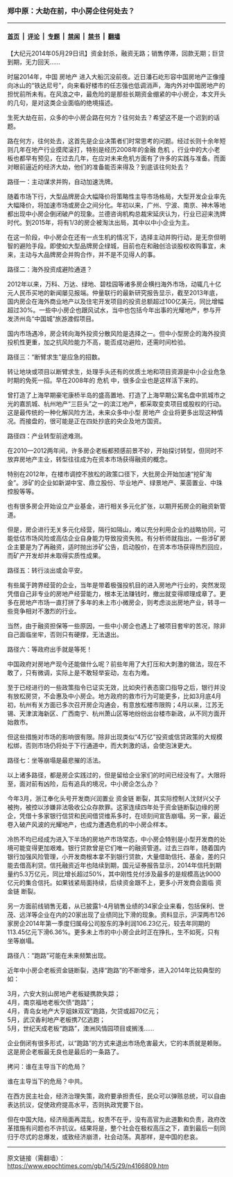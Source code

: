 ### 郑中原：大劫在前，中小房企往何处去？

---

#### [首页](../../../..?n4166809) &nbsp;|&nbsp; [评论](../../../../../epoch-comment?n4166809) &nbsp;|&nbsp; [专题](../../../../../epoch-special?n4166809) &nbsp;|&nbsp; [禁闻](../../../../../epoch-news?n4166809) &nbsp;|&nbsp; [禁书](../../../../../books?n4166809) &nbsp;|&nbsp; [翻墙](https://github.com/gfw-breaker/nogfw/blob/master/README.md?n4166809)


<div class="post_content" id="artbody" itemprop="articleBody">
 <!-- article content begin -->
 <p>
  【大纪元2014年05月29日讯】资金封杀，融资无路；销售停滞，回款无期；巨贷到期，无力回天……
 </p>
 <p>
  时届2014年，中国
  <ok href="https://www.epochtimes.com/gb/tag/%E6%88%BF%E5%9C%B0%E4%BA%A7.html">
   房地产
  </ok>
  进入大船沉没前夜。近日潘石屹形容中国房地产正像撞向冰山的“铁达尼号”，向来看好楼市的任志强也低调消声，海内外对中国房地产的担忧前所未有。在风浪之中，最危险的是那些长期资金绷紧的中小房企，本文开头的几句，是对这类企业面临的绝境描述。
 </p>
 <p>
  生死大劫在前，众多的中小房企路在何方？往何处去？希望这不是一个迟到的话题。
 </p>
 <p>
  路在何方，往何处去，这首先是企业决策者们时常思考的问题。经过长则十余年短则几年在地产行业摸爬滚打，特别是经历2008年的金融
  <ok href="https://www.epochtimes.com/gb/tag/%E5%8D%B1%E6%9C%BA.html">
   危机
  </ok>
  ，行业中的大小老板也都早有预见，在过去几年，在应对未来危机方面有了许多的实践与准备。而面对眼前逼近的经济大劫，他们的准备能否来得及？到底该往何处去？
 </p>
 <p>
  路径一：主动谋求并购，自动加速洗牌。
 </p>
 <p>
  随着市场下行，大型品牌房企大幅降价将策略性主导市场格局，大型开发企业率先大幅降价，将加速市场或房企之间分化。年初以来，广州、宁波、南京、神木等地都出现中小房企倒闭破产的现象。兰德咨询机构总裁宋延庆认为，行业已迎来洗牌时代。到2015年，将有1/3的房企被淘汰出局，其中以中小企业为主。
 </p>
 <p>
  在这一阶段，中小房企在还有一点生机的情况下，选择主动并购行动，是无奈但明智的避险手段。即使如大型品牌房企绿城，目前也在和融创洽谈股权收购事宜，未来，主动与大品牌房企并购合作，并不是不见得人的事。
 </p>
 <p>
  路径二：海外投资成避险通道？
 </p>
 <p>
  2012年以来，万科、万达、绿地、碧桂园等诸多房企横扫海外市场，动辄几十亿元人民币买地的新闻屡见报端。仲量联行的最新研究报告显示，截至2013年底，国内房企在海外商业地产以及住宅开发项目的投资总额超过100亿美元，同比增幅超过30%。一些中小房企也跟风试水，当中也包括今年出事的光耀地产，参与开发济州岛“中国城”旅游渡假项目。
 </p>
 <p>
  国内市场遇冷，房企转向海外投资分散风险是选择之一。但中小型房企的海外投资投机性更重，加之抗风险能力不高，能否成功避险，还需时间检验。
 </p>
 <p>
  路径三：“断臂求生”是应急的招数。
 </p>
 <p>
  转让地块或项目以断臂求生，处理手头还有的优质土地和项目资源是中小企业危急时期的免死一招。早在2008年的
  <ok href="https://www.epochtimes.com/gb/tag/%E5%8D%B1%E6%9C%BA.html">
   危机
  </ok>
  中，很多企业也是这样活下来的。
 </p>
 <p>
  曾打造了上海早期豪宅康桥半岛的盛高置地、打造了上海早期公寓名盘中凯城市之光的嘉凯城、杭州地产“三巨头”之一的滨江地产，都采取变卖项目或股权的行动。这是最传统的一种化解风险方法，未来众多中小型
  <ok href="https://www.epochtimes.com/gb/tag/%E6%88%BF%E5%9C%B0%E4%BA%A7.html">
   房地产
  </ok>
  企业将更多出现这种情况。而接盘的，很可能是正在四处抄底的央企及地方国资。
 </p>
 <p>
  路径四：产业转型前途难测。
 </p>
 <p>
  在2010—2012两年间，许多房企老板都预感前景不妙，开始探讨转型，但同时不放弃房地产主业，转型往往成为在资本市场获得融资的概念。
 </p>
 <p>
  特别在2012年，在楼市调控不放松的政策口径下，大批房企开始加速“挖矿淘金”。涉矿的企业如新湖中宝、鼎立股份、华业地产、绿景地产、莱茵置业、中珠控股等等。
 </p>
 <p>
  也有很多房企开始设立产业基金，进行相关多元化扩张，以期开拓房企的融资新管道。
 </p>
 <p>
  但是，房企进行无关多元化经营，隔行如隔山，难以充分利用企业的战略协同，可能低估市场风险或高估企业自身能力导致投资失败。有分析师就指出，一些涉矿房企主要是为了再融资，适时抛出涉矿公告，启动股价，在资本市场获得热烈回应，而矿产开发却并未取得实质性成果。
 </p>
 <p>
  路径五：转行淡出或会平安。
 </p>
 <p>
  有些属于跨界经营的企业，当年是带着极强投机目的进入房地产行业的，突然发现凭借自己非专业的房地产经营能力，根本无法赚钱时，撤出就变得顺理成章了。更多在房地产市场一直打拼了多年的未上市小微房企，则考虑淡出房地产业，转寻一些竞争相对不激烈的行业。
 </p>
 <p>
  当然，由于融资担保等一些原因，一些中小房企也遇上了被项目套牢的苦况，除非自己面临坐牢，否则只有硬撑，无法退出。
 </p>
 <p>
  路径六：等政府出手就是等死！
 </p>
 <p>
  中国政府对房地产现今还能做什么呢？前些年用了大打压和大刺激的做法，现在不敢了，只有微调，实际上是不敢轻举妄动，左右为难。
 </p>
 <p>
  至于已经进行的一些政策指令已证实无效，比如央行表态窗口指导之后，银行并没有放松房贷，不会惠及中小房企。地方政府的救市行为可能更多，比如3月底4月初，杭州有关方面已多次召开房企沟通会，有意放松楼市限购；4月以来，江苏无锡、天津滨海新区、广西南宁、杭州萧山区等地纷纷出台楼市新政，从不同方面开始救市。
 </p>
 <p>
  但这些措施对市场的影响很有限。除非出现类似“4万亿”投资或信贷政策的大规模松绑，否则市场仍将处于下行通道中，而大刺激的话，会使泡沫更大。
 </p>
 <p>
  路径七：坐等崩塌是最悲摧的活法。
 </p>
 <p>
  以上诸多路径，都是房企实践过的，但是留给企业家们的时间已经没有了。大限将至，面对前有凶险，后有追兵的境况，中小房企怎么办？
 </p>
 <p>
  今年3月，浙江奉化头号开发商兴润置业
  <ok href="https://www.epochtimes.com/gb/tag/%E8%B5%84%E9%87%91%E9%93%BE.html">
   资金链
  </ok>
  断裂，其实际控制人沈财兴父子被拘，被控以涉嫌非法吸收公众存款罪。这家连续四年处于资金链断裂边缘的房企，凭借十多家银行信贷和民间借贷维系多时，在顷刻间宣告崩塌。另一家，最近卷入破产风波的光耀地产，也成为遭遇危机的中小房企样本。
 </p>
 <p>
  冷热不均已经成为进入下半场的房地产市场常态，中小房企特别是小型开发商的处境可能变得更加艰难。银行贷款曾是它们唯一的融资管道。过去三四年，随着国内银行加强风险管理，小开发商根本拿不到银行贷款，大量借助信托、基金，差的只能去借高利贷。信托融资近年也陆续到期，国元证券报告显示，2014年信托到期量约5.3万亿元，同比增长超过50%，其中刚性兑付涉及最多的是规模高达9000亿元的集合信托。如果钱紧局面持续，后续资金跟不上，更多小开发商会面临
  <ok href="https://www.epochtimes.com/gb/tag/%E8%B5%84%E9%87%91%E9%93%BE.html">
   资金链
  </ok>
  断裂。
 </p>
 <p>
  另一方面前线销售无着，从已披露1-4月销售业绩的34家企业来看，包括保利、世茂、远洋等企业在内的20家出现了业绩同比下滑的现象。资料显示，沪深两市126家房企2014年第一季度归属母公司股东的净利润106.23亿元，较去年同期的113.45亿元下滑6.36%。更多未上市的中小房企此时正在挣扎，生不如死，只有坐等崩塌。
 </p>
 <p>
  路径八：“跑路”可能在未来频繁出现。
 </p>
 <p>
  近年中小房企老板资金链断裂，选择“跑路”的不断增多，进入2014年比较典型的如：
 </p>
 <p>
  3月，六安大别山房地产老板疑携款失踪；
  <br/>
  4月，南京福地老板欠债“跑路”；
  <br/>
  4月，青岛女地产大亨姐妹双双“跑路，欠贷或超70亿元；
  <br/>
  5月，武汉香利地产老板携7亿逃跑；
  <br/>
  5月，世纪天成老板“跑路”，澳洲风情园项目或搁浅……
 </p>
 <p>
  企业倒闭有很多形式，以“跑路”的方式来退出市场危害最大，它的本质就是赖账。这是房企老板最无良也是最后的一条路了。
 </p>
 <p>
  拷问：谁在主导当下的危局？
 </p>
 <p>
  谁在主导当下的危局？中共。
 </p>
 <p>
  在西方民主社会，经济治理失策，政府要承担责任，民众可以弹赅总统，可以自由表达抗议，促使政府提高水平，否则执政党要下台。
 </p>
 <p>
  但在中国大陆，经济局面再混乱，权贵不在乎，没有高官为此道歉和负责，政府改革措施有问题也不许抗议。结果将是，整个社会在极权高压之下，直到最后一刻同归于尽式的总爆发，或致经济崩溃，社会动荡。真那样，是中国的悲哀。
 </p>
 <!-- article content end -->
 <div id="below_article_ad">
 </div>
</div>


---

原文链接（需翻墙）：https://www.epochtimes.com/gb/14/5/29/n4166809.htm